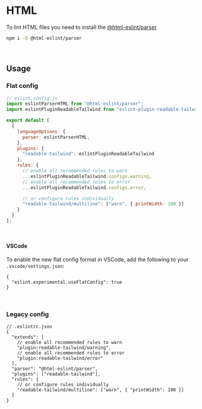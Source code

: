 # HTML

To lint HTML files you need to install the [@html-eslint/parser](https://github.com/yeonjuan/html-eslint/tree/main/packages/parser).

```sh
npm i -D @html-eslint/parser
```

<br/>

## Usage

### Flat config

```js
// eslint.config.js
import eslintParserHTML from "@html-eslint/parser";
import eslintPluginReadableTailwind from "eslint-plugin-readable-tailwind";

export default [
  {
    languageOptions: {
      parser: eslintParserHTML,
    },
    plugins: {
      "readable-tailwind": eslintPluginReadableTailwind
    },
    rules: {
      // enable all recommended rules to warn
      ...eslintPluginReadableTailwind.configs.warning,
      // enable all recommended rules to error
      ...eslintPluginReadableTailwind.configs.error,

      // or configure rules individually
      "readable-tailwind/multiline": ["warn", { printWidth: 100 }]
    }
  }
];
```

<br/>

#### VSCode

To enable the new flat config format in VSCode, add the following to your `.vscode/settings.json`:

```jsonc
{
  "eslint.experimental.useFlatConfig": true
}
```

<br/>

### Legacy config

```jsonc
// .eslintrc.json
{
  "extends": [
    // enable all recommended rules to warn
    "plugin:readable-tailwind/warning",
    // enable all recommended rules to error
    "plugin:readable-tailwind/error"
  ],
  "parser": "@html-eslint/parser",
  "plugins": ["readable-tailwind"],
  "rules": {
    // or configure rules individually
    "readable-tailwind/multiline": ["warn", { "printWidth": 100 }]
  }
}
```
